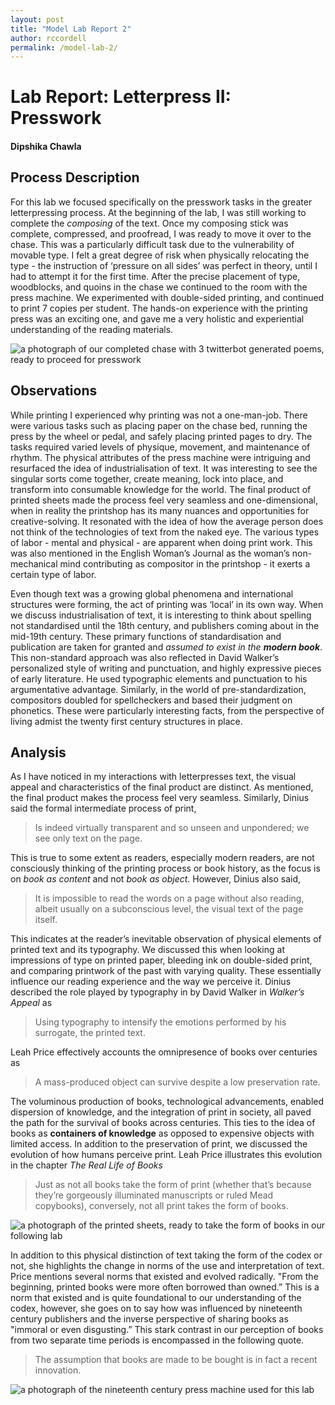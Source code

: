 ```yaml
---
layout: post
title: "Model Lab Report 2"
author: rccordell
permalink: /model-lab-2/
---
```


# Lab Report:  Letterpress II: Presswork

#### Dipshika Chawla

## Process Description

For this lab we focused specifically on the presswork tasks in the greater letterpressing process. At the beginning of the lab, I was still working to complete the _composing_ of the text. Once my composing stick was complete, compressed, and proofread, I was ready to move it over to the chase. This was a particularly difficult task due to the vulnerability of movable type. I felt a great degree of risk when physically relocating the type - the instruction of ‘pressure on all sides’ was perfect in theory, until I had to attempt it for the first time. After the precise placement of type, woodblocks, and quoins in the chase we continued to the room with the press machine. We experimented with double-sided printing, and continued to print 7 copies per student. The hands-on experience with the printing press was an exciting one, and gave me a very holistic and experiential understanding of the reading materials.

![a photograph of our completed chase with 3 twitterbot generated poems, ready to proceed for presswork](https://github.com/prof-cordell-classes/f19-technologies-of-text-chawlad/blob/master/images/FinishedChase.jpeg?raw=true)


## Observations

While printing I experienced why printing was not a one-man-job. There were various tasks such as placing paper on the chase bed, running the press by the wheel or pedal, and safely placing printed pages to dry. The tasks required varied levels of physique, movement, and maintenance of rhythm. The physical attributes of the press machine were intriguing and resurfaced the idea of industrialisation of text. It was interesting to see the singular sorts come together, create meaning, lock into place, and transform into consumable knowledge for the world. The final product of printed sheets made the process feel very seamless and one-dimensional, when in reality the printshop has its many nuances and opportunities for creative-solving. It resonated with the idea of how the average person does not think of the technologies of text from the naked eye. The various types of labor - mental and physical - are apparent when doing print work. This was also mentioned in the English Woman’s Journal as the woman’s non-mechanical mind contributing as compositor in the printshop - it exerts a certain type of labor. 

Even though text was a growing global phenomena and international structures were forming, the act of printing was ‘local’ in its own way. When we discuss industrialisation of text, it is interesting to think about spelling not standardised until the 18th century, and publishers coming about in the mid-19th century. These primary functions of standardisation and publication are taken for granted and _assumed to exist in the **modern book**_. This non-standard approach was also reflected in David Walker’s personalized style of writing and punctuation, and highly expressive pieces of early literature. He used typographic elements and punctuation to his argumentative advantage. Similarly, in the world of pre-standardization, compositors doubled for spellcheckers and based their judgment on phonetics. These were particularly interesting facts, from the perspective of living admist the twenty first century structures in place.


## Analysis

As I have noticed in my interactions with letterpresses text, the visual appeal and characteristics of the final product are distinct. As mentioned, the final product makes the process feel very seamless. Similarly, Dinius said the formal intermediate process of print, 

> Is indeed virtually transparent and so unseen and unpondered; we see only text on the page.

This is true to some extent as readers, especially modern readers, are not consciously thinking of the printing process or book history, as the focus is on _book as content_ and not _book as object_. However, Dinius also said,

> It is impossible to read the words on a page without also reading, albeit usually on a subconscious level, the visual text of the page itself.

This indicates at the reader’s inevitable observation of physical elements of printed text and its typography. We discussed this when looking at impressions of type on printed paper, bleeding ink on double-sided print, and comparing printwork of the past with varying quality. These essentially influence our reading experience and the way we perceive it. Dinius described the role played by typography in by David Walker in _Walker’s Appeal_ as

> Using typography to intensify the emotions performed by his surrogate, the printed text.

Leah Price effectively accounts the omnipresence of books over centuries as

> A mass-produced object can survive despite a low preservation rate.

The voluminous production of books, technological advancements, enabled dispersion of knowledge, and the integration of print in society, all paved the path for the survival of books across centuries. This ties to the idea of books as **containers of knowledge** as opposed to expensive objects with limited access. In addition to the preservation of print, we discussed the evolution of how humans perceive print. Leah Price illustrates this evolution in the chapter _The Real Life of Books_

> Just as not all books take the form of print (whether that’s because they’re gorgeously illuminated manuscripts or ruled Mead copybooks), conversely, not all print takes the form of books.

![a photograph of the printed sheets, ready to take the form of books in our following lab](https://github.com/prof-cordell-classes/f19-technologies-of-text-chawlad/blob/master/images/LetterpressedPoetry.jpeg?raw=true)

In addition to this physical distinction of text taking the form of the codex or not, she highlights the change in norms of the use and interpretation of text. Price mentions several norms that existed and evolved radically. "From the beginning, printed books were more often borrowed than owned.” This is a norm that existed and is quite foundational to our understanding of the codex, however, she goes on to say how was influenced by nineteenth century publishers and the inverse perspective of sharing books as "immoral or even disgusting.”  This stark contrast in our perception of books from two separate time periods is encompassed in the following quote.

>The assumption that books are made to be bought is in fact a recent innovation.

![a photograph of the nineteenth century press machine used for this lab](https://github.com/prof-cordell-classes/f19-technologies-of-text-chawlad/blob/master/images/PressMachine.jpeg?raw=true)